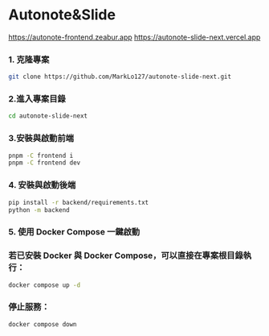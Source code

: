 # Autonote&Slide
https://autonote-frontend.zeabur.app
https://autonote-slide-next.vercel.app


### 1. 克隆專案

```bash
git clone https://github.com/MarkLo127/autonote-slide-next.git
```

### 2.進入專案目錄
```bash
cd autonote-slide-next
```

### 3.安裝與啟動前端
```bash
pnpm -C frontend i
pnpm -C frontend dev
```

### 4. 安裝與啟動後端
```bash
pip install -r backend/requirements.txt
python -m backend
```

### 5. 使用 Docker Compose 一鍵啟動

### 若已安裝 Docker 與 Docker Compose，可以直接在專案根目錄執行：

```bash
docker compose up -d
```

### 停止服務：

```bash
docker compose down
```
